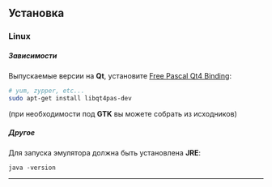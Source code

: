 Установка
---------

### Linux

##### Зависимости

Выпускаемые версии на **Qt**, установите [Free Pascal Qt4 Binding](http://users.telenet.be/Jan.Van.hijfte/qtforfpc/fpcqt4.html):

``` bash
# yum, zypper, etc...
sudo apt-get install libqt4pas-dev
```

(при необходимости под **GTK** вы можете собрать из исходников)

##### Другое

Для запуска эмулятора должна быть установлена **JRE**:

```
java -version
```

---------
